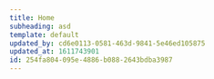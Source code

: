 ```yaml
---
title: Home
subheading: asd
template: default
updated_by: cd6e0113-0581-463d-9841-5e46ed105875
updated_at: 1611743901
id: 254fa804-095e-4886-b088-2643bdba3987
---
```

